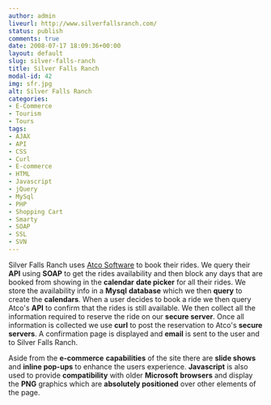 ```yaml
---
author: admin
liveurl: http://www.silverfallsranch.com/
status: publish
comments: true
date: 2008-07-17 18:09:36+00:00
layout: default
slug: silver-falls-ranch
title: Silver Falls Ranch
modal-id: 42
img: sfr.jpg
alt: Silver Falls Ranch
categories:
- E-Commerce
- Tourism
- Tours
tags:
- AJAX
- API
- CSS
- Curl
- E-commerce
- HTML
- Javascript
- jQuery
- MySql
- PHP
- Shopping Cart
- Smarty
- SOAP
- SSL
- SVN
---
```

Silver Falls Ranch uses [Atco Software](http://atcosoftware.net/) to book their rides. We query their **API** using **SOAP** to get the rides availability and then block any days that are booked from showing in the **calendar** **date picker** for all their rides. We store the availability info in a **Mysql** **database** which we then **query** to create the **calendars**. When a user decides to book a ride we then query Atco's **API** to confirm that the rides is still available. We then collect all the information required to reserve the ride on our **secure server**. Once all information is collected we use **curl** to post the reservation to Atco's **secure servers**. A confirmation page is displayed and **email** is sent to the user and to Silver Falls Ranch.



Aside from the **e-commerce** **capabilities** of the site there are **slide shows** and **inline pop-ups** to enhance the users experience. **Javascript** is also used to provide **compatibility** with older **Microsoft** **browsers** and display the **PNG** graphics which are **absolutely positioned** over other elements of the page.
